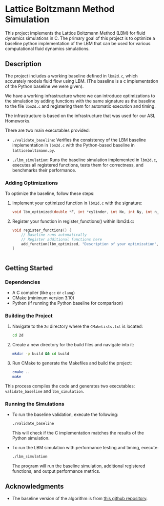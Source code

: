 
# Lattice Boltzmann Method Simulation

This project implements the Lattice Boltzmann Method (LBM) for fluid dynamics simulations in C. The primary goal of this project is to optimize a baseline python implementation of the LBM that can be used for various computational fluid dynamics simulations.

## Description

The project includes a working baseline defined in `lbm2d.c`, which accurately models fluid flow using LBM. (The baseline is a c implementation of the Python baseline we were given).

We have a working infrastructure where we can introduce optimizations to the simulation by adding functions with the same signature as the baseline to the file `lbm2d.c` and registering them for automatic execution and timing.

The infrastructure is based on the infrastructure that was used for our ASL Homeworks. 

There are two main executables provided:

- `./validate_baseline`: Verifies the consistency of the LBM baseline implementation in `lbm2d.c` with the Python-based baseline in `latticeboltzmann.py`.

- `./lbm_simulation`: Runs the baseline simulation implemented in `lbm2d.c`, executes all registered functions, tests them for correctness, and benchmarks their performance.

### Adding Optimizations

To optimize the baseline, follow these steps:

1. Implement your optimized function in `lbm2d.c` with the signature:

   ```c
   void lbm_optimized(double *F, int *cylinder, int Nx, int Ny, int n_steps);

2. Register your function in register_functions() within lbm2d.c:

    ```c
    void register_functions() {
        // Baseline runs automatically
        // Register additional functions here
        add_function(lbm_optimized, "Description of your optimization", 1);
    }



## Getting Started

### Dependencies

- A C compiler (like `gcc` or `clang`)
- CMake (minimum version 3.10)
- Python (if running the Python baseline for comparison)

### Building the Project

1. Navigate to the `2d` directory where the `CMakeLists.txt` is located:

   ```sh
   cd 2d
   ```

2. Create a new directory for the build files and navigate into it:

   ```sh
   mkdir -p build && cd build
   ```

3. Run CMake to generate the Makefiles and build the project:

   ```sh
   cmake ..
   make
   ```

This process compiles the code and generates two executables: `validate_baseline` and `lbm_simulation`.

### Running the Simulations

- To run the baseline validation, execute the following:

  ```sh
  ./validate_baseline
  ```

  This will check if the C implementation matches the results of the Python simulation.

- To run the LBM simulation with performance testing and timing, execute:

  ```sh
  ./lbm_simulation
  ```

  The program will run the baseline simulation, additional registered functions, and output performance metrics.


## Acknowledgments

- The baseline version of the algorithm is from  [this github repository](https://github.com/pmocz/latticeboltzmann-python/blob/main/latticeboltzmann.py). 
